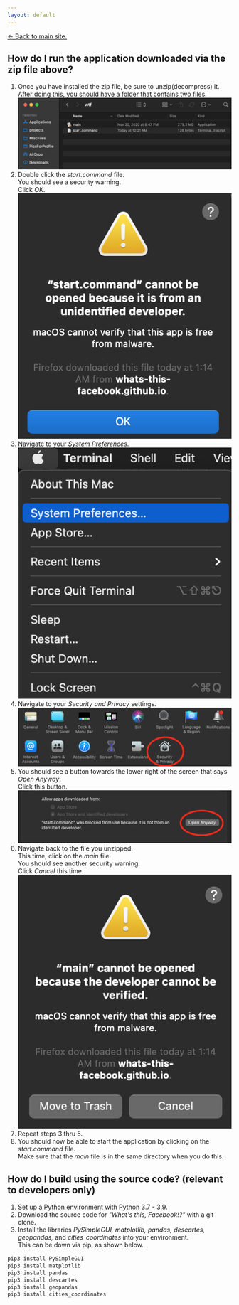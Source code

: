 ```yaml
---
layout: default
---
```

[<- Back to main site.](https://whats-this-facebook.github.io/Personal-Data-Visualization-Tool/)

## How do I run the application downloaded via the zip file above?
1. Once you have installed the zip file, be sure to unzip(decompress) it.  
After doing this, you should have a folder that contains two files.  
![two files picture](imgs/two_files.png)
2. Double click the *start.command* file.  
You should see a security warning.  
Click *OK*.
![start command file warning](imgs/start_command_warning.png)  
3. Navigate to your *System Preferences*.  
![navigate to system preferences](imgs/system_preferences_nav.png)
4. Navigate to your *Security and Privacy* settings.  
![navigate to security settings](imgs/security_nav.png)
5. You should see a button towards the lower right of the screen that says *Open Anyway*.  
Click this button.
![open anyway button](imgs/open_anyway.png)
6. Navigate back to the file you unzipped.  
This time, click on the *main* file.  
You should see another security warning.  
Click *Cancel* this time.
![main file warning](imgs/main_warning.png)  
7. Repeat steps 3 thru 5.  
8. You should now be able to start the application by clicking on the *start.command* file.  
Make sure that the *main* file is in the same directory when you do this.  
  
## How do I build using the source code?  (relevant to developers only)
1. Set up a Python environment with Python 3.7 - 3.9.
2. Download the source code for *"What's this, Facebook!?"* with a git clone.
3. Install the libraries *PySimpleGUI, matplotlib, pandas, descartes, geopandas,* and *cities_coordinates* into your environment.  
This can be down via pip, as shown below.

```
pip3 install PySimpleGUI
pip3 install matplotlib
pip3 install pandas
pip3 install descartes
pip3 install geopandas
pip3 install cities_coordinates
```
